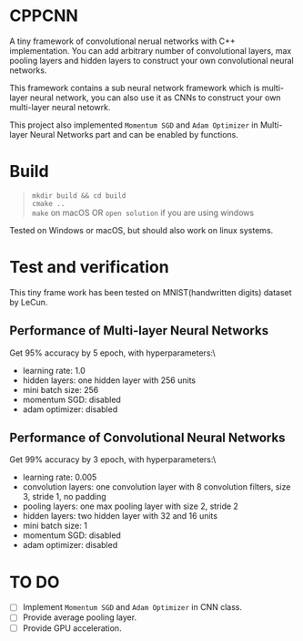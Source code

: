 # CPPCNN
A tiny framework of convolutional nerual networks with C++ implementation. You can add arbitrary number of convolutional layers, max pooling layers and hidden layers to construct your own convolutional neural networks.

This framework contains a sub neural network framework which is multi-layer neural network, you can also use it as CNNs to construct your own multi-layer neural netowrk.

This project also implemented `Momentum SGD` and `Adam Optimizer` in Multi-layer Neural Networks part and can be enabled by functions.

# Build
> `mkdir build && cd build`\
> `cmake ..`\
> `make` on macOS OR `open solution` if you are using windows

Tested on Windows or macOS, but should also work on linux systems.

# Test and verification
This tiny frame work has been tested on MNIST(handwritten digits) dataset by LeCun.

## Performance of Multi-layer Neural Networks
Get 95% accuracy by 5 epoch, with hyperparameters:\
- learning rate: 1.0
- hidden layers: one hidden layer with 256 units
- mini batch size: 256
- momentum SGD: disabled
- adam optimizer: disabled

## Performance of Convolutional Neural Networks
Get 99% accuracy by 3 epoch, with hyperparameters:\
- learning rate: 0.005
- convolution layers: one convolution layer with 8 convolution filters, size 3, stride 1, no padding
- pooling layers: one max pooling layer with size 2, stride 2
- hidden layers: two hidden layer with 32 and 16 units
- mini batch size: 1
- momentum SGD: disabled
- adam optimizer: disabled

# TO DO
- [ ] Implement `Momentum SGD` and `Adam Optimizer` in CNN class.
- [ ] Provide average pooling layer.
- [ ] Provide GPU acceleration.
